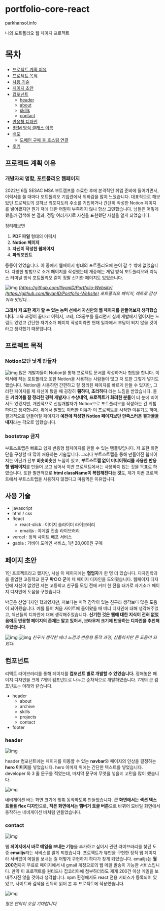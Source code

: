 # portfolio-core-react

[parkhansol.info](http://www.parkhansol.info)

나의 포트폴리오 웹 페이지 프로젝트

# 목차
- [프로젝트 계획 이유](#프로젝트-계획-이유)
- [프로젝트 목적](#프로젝트-목적)
- [사용 기술](#사용-기술)
- [페이지 초안](#페이지-초안)
- [컴포넌트](#컴포넌트)
    - [header](#header)
    - [about](#about)
    - [skills](#skills)
    - [contact](#contact)
- [반응형 디자인](#반응형-디자인)
- [BEM 방식 클래스 이름](#BEM-방식-클래스-이름)
- [배포](#배포)
    - [도메인 구매 후 호스팅 연결](#도메인-구매-후-호스팅-연결)
- [후기](#후기)

## 프로젝트 계획 이유
### 개발자의 명함, 포트폴리오 웹페이지

2022년 6월 SESAC MSA 부트캠프를 수료한 후에 본격적인 취업 준비에 들어가면서, 이력서를 쓸 때마다 포트폴리오 기입란에서 위화감을 많이 느꼈습니다. 대표적으로 해보았던 프로젝트의 깃허브 리포지토리 주소를 기입하거나 간단히 작성한 Notion 페이지를 넣어봤지만 뭔가 저에 대한 어필이 부족하지 않나 항상 고민했습니다. 
남들은 어떻게 했을까 검색해 본 결과, 정말 여러가지로 자신을 표현했단 사실을 알게 되었습니다. 

정리해보면

1. **PDF 파일** 형태의 이력서
2. **Notion 페이지**
3. **자신이 작성한 웹페이지**
4. **파워포인트**

등등이 있었습니다. 이 중에서 웹페이지 형태의 포트폴리오에 눈이 갈 수 밖에 없었습니다. 다양한 방법으로 소개 페이지를 작성했는데 개중에는 게임 방식 포트폴리오와 리눅스 터미널 방식 포트폴리오 같이 정말 신기한 페이지도 있었습니다.

![img](https://raw.githubusercontent.com/IliyanID/PortfolioWebsite/master/Resources/front-page.PNG)
*[https://github.com/IliyanID/Portfolio-Website](https://github.com/IliyanID/Portfolio-Website) 포트폴리오 페이지, 레트로 감성이라 멋있다…*

**그래서 저 또한 제가 할 수 있는 능력 선에서 자신만의 웹 페이지를 만들어보자 생각했습니다.** 교육 과정이 끝나고 이력서, 코테, CS공부를 돌리면서 실제 개발에서 멀어지는 느낌도 있었고 간단한 자기소개 페이지 작성이라면 현재 일과에서 부담이 되지 않을 것이라고 생각했기 때문입니다.

## 프로젝트 목적
### Notion보단 낫게 만들자
![img](https://i.ytimg.com/vi/m1U1C67mnZc/maxresdefault.jpg)
많은 개발자들이 Notion을 통해 프로젝트 문서를 작성하거나 협업을 합니다. 이력서에 적는 포트폴리오 또한 Notion을 사용하는 사람들이 많고 저 또한 그렇게 넣기도 했습니다. Notion을 사용하면 간편하고 잘 정리된 페이지를 빠르게 만들 수 있지만, 그러한 페이지를 제 자신이 봤을 때 굉장히 **휑하다, 초라하다** 라는 느낌을 받았습니다. 물론 **커리어를 잘 정리한 경력 개발자**나 **수상내역, 프로젝트가 화려한 분들**이 더 눈에 띄어서도 있겠지만, 개인적으로 신입개발자가 Notion으로 포트폴리오를 작성하는 건 위험하다고 생각합니다. 위에서 말했듯 이러한 이유가 이 프로젝트를 시작한 이유기도 하며, 결과적으로 만들어질 페이지가 **예전에 작성한 Notion 페이지보단 만족스러운 결과물을 내자**라는 각오로 임했습니다. 

### bootstrap 금지
부트스트랩은 빠르고 쉽게 반응형 웹페이지를 만들 수 있는 템플릿입니다. 저 또한 화면 단을 구성할 때 많이 애용하는 기술입니다. 그러나 부트스트랩을 통해 만들어진 웹페이지는 어딘가 전부 **비슷비슷**한 느낌이 있고, **부트스트랩 없이 미디어쿼리를 사용한 반응형 웹페이지**를 만들어 보고 싶어서 이번 프로젝트에서는 사용하지 않는 것을 목표로 하였습니다. 또한 필연적으로 **html className이 복잡해진다는 것**도, 제가 이번 프로젝트에서 부트스트랩을 사용하지 않겠다고 마음먹은 이유입니다.

## 사용 기술
- javascript
- html / css
- React
    - react-slick : 이미지 슬라이더 라이브러리
    - emailjs : 이메일 전송 라이브러리
- vercel : 정적 사이트 배포 서비스
- gabia : 가비아 도메인 서비스, 1년 20,000원 구매

## 페이지 초안
1인 프로젝트라고 했지만, 사실 이 페이지에는 **협업자**가 한 명 더 있습니다. 디자인학과를 졸업한 고등학교 친구 **박○○ 군**이 제 페이지 디자인을 도와줬습니다. 웹페이지 디자인에 자신이 없었던 저는 고등학교 친구들 모임 전에 커피 한 잔을 대가로 자기소개 페이지 디자인에 도움을 구했습니다.

박군은 산업디자인 학과였지만, 저보다는 미적 감각이 있는 친구라 생각보다 많은 도움이 되어줬습니다. 예를 들어 처음 사이트에 들어왔을 때 베너 디자인에 대해 생각해주었고, 섹션들의 디자인에 대해 생각해주었습니다. **신기한 것은 웹에 대한 지식이 전혀 없었음에도 반응형 페이지의 존재는 알고 있어서, 브라우저 크기에 반응하는 디자인을 추천해주었습니다.**

![img](https://lh3.googleusercontent.com/drive-viewer/AJc5JmSDeUx3_XR6FTX18EhK21-vk0V-RzGPrESf9GNmBdsMCSuphJjqCXqg_I8QJ6GNbq0ih1BC2MA=w960-h940)
![img](https://lh3.googleusercontent.com/drive-viewer/AJc5JmQR3fJtPyN_-hvaV9jkpbkr46lg1n6lYhYY5qBeWdtqsLG2S6AcG1Bmthsi4EaVBnDduCZQn8o=w1920-h942)
*친구가 생각한 베너 느낌과 반응형 동작 과정, 심플하지만 큰 도움이 되었다.*

## 컴포넌트
리액트 라이브러리를 통해 페이지를 **컴포넌트 별로 개발할 수 있었습니다.** 정해놓은 페이지 디자인을 크게 7개의 컴포넌트로 나누고 순차적으로 개발하였습니다.
7개의 큰 컴포넌트는 아래와 같습니다.
- header
    - about
    - archive
    - skills
    - projects
    - contact
- footer 

### header

![img](https://lh3.googleusercontent.com/drive-viewer/AJc5JmSDeUx3_XR6FTX18EhK21-vk0V-RzGPrESf9GNmBdsMCSuphJjqCXqg_I8QJ6GNbq0ih1BC2MA=w960-h940)

header 컴포넌트에는 페이지를 이동할 수 있는 **navbar**와 페이지의 인상을 결정하는 **hero 이미지**를 넣었습니다. hero 이미지 위에는 간단한 텍스트를 넣었습니다. developer 와 3 줄 문구를 적었는데, 마지막 문구에 무엇을 넣을지 고민을 많이 했습니다.

![img](https://lh3.googleusercontent.com/fife/AAbDypCpUULgcr4sVoYLUotuZ-gmgNAHl3nvIkM9NIFxRZRKfxorC8kgAuHT4NScObHnGxmwY5qAmiRxx7Xgqaca0vLLBEn4WUWDlPoQcoW248hxAB0P4o025P-HRqFJ2MlXAskFf_tbNebXdKXVmeYb-2-i-wKG6bOzrcKD9DnEMa7uDN36_e0VIbFqA8WESYiouUYsCvVgOtHDeS8YlbDoJhHejQjpOYADtnsK8Y3LxKyQ_OwYnqj73Rih98gm9nF7Y6mRBfmdGsfONm1wXKg8qldd0RsGX3A7_b0Tnnmw43zBtjFzuv-xhaxgHw-A3UFH-IZXMPVDI7CJPAbSu7UKuDUYwhi1l2CEVpleaSZb4NiCX97OTza4pvqXkaQhkj2hDDXKt4tfPkuullbBQcc1DGQGEXZRQm0C3nSaun13GEYcKwR2DTLmvVN0OmCE9lJ6VqHeBEB1C-kNUo9Tf4e6If6sI6q20LsiMv7Szg3wqFg7BE8fOfMFPYTsk8_MvOxz2NU9QMOqAujbhdpEJ6K5g6ThoR0fZUadwCs-33jY2xgEqGL6a2iR14HXf7UiReHQoRSFQLliYWn5hhnL8Pi8uXBB_aNgS4MrXBYaG3-zMqoemmenRu7bxlV1y4rxhYIqJj5zldq_AJrMleZUPADTMJuKNUFWKbZq3PrcBHqXBZd_w4U46mN7-HUQrDrH6d96-lXK75AQJunw4_1RnR32K4zGrOwE_JhK6uWqh5mvfMG9I3f_PxWcH8GaDJt4vD1muORr1fIW047lAxIiAqVZO8WRS4YviXHl4Cf9BHwbbU2ofJpBLY0waG2q-kk3KhIcyfzCvtnbPNLdbPipjg1pfeobpGE8qEd2AglqNK3cG0LBshb58vn6wlxTZLYIMTxPFRKGxbpBODwZHMBOqdfpuE2ZOOIr9gkzu6Rj1HGfRkjVAs88hlz9ydDrJam_T5pVcgqCVuAvrI-3Ko7F1R-ovhyvtaAbk0FIqdFzJ63xw56sf5vWIcxackd2gDFxH_n2ZZMSJZ7sQ4g7Qx0omYhpj8fi5Qv3wjqorUJyeXXZvB853GyWm4UB8FvQxjC2eJHC_Oj1hfTKbNbj_IH4yIt926chcEozdYGumzAWAnnASt0i8taR4P9zCxjOXfIRFen7nvl40JWQZGTZkWcI1aCpyX08wICnU8jC1JNZVVhq9_p3OaXy9m3nirFFlrHUzj0UBpSzny_yVlxcV70MXMQzFclvjzfzktor9YYW9s-LTunWvRVqq2X8U0x1qW3ofM5SsWN5QMRhMvsywwKV_hBOkeuksxveWMZfA1_1p6covjTUYreydD6Rmyn2b6UO13IRardofBnRb4Tp2u5LrHau-PoxH-GnPS7a3nRPEn0lonyZ9RjhmzBIH1qyUNNNoP3SB9bFCV5fZcfx3qbVokyGGbDyfvo-nSvVbuxR6pI9ACbsjP3psQigo3DqtYrWcSfNCyhCUViI8ZF7A2LNrvlAixW6xaYixnA6K8v5pdoQAMVy4kc5gQ=w1920-h942)

네비게이션 바는 화면 크기에 맞춰 동작하도록 만들었습니다. **큰 화면에서는 섹션 텍스트들을 flex 디자인**으로, **작은 화면에서는 햄버거 토글 버튼**으로 바뀌어 모바일 화면에서 동작하는 네비게이션 바처럼 만들었습니다.

### contact

![img](https://velog.velcdn.com/images/nemo/post/ce668f72-65a3-4ce3-b93e-94e0667ccec6/emailjs-logo.jpg)

웹 **페이지에서 바로 메일을 보내는 기능**을 추가하고 싶어서 관련 라이브러리를 찾던 도중 **emailjs**라는 서비스를 알게 되었습니다. 프로젝트가 뷰만을 구현한 정적 웹 페이지라 서버없이 메일을 보내는 걸 어떻게 구현하지 하다가 찾게 되었습니다. emailjs는 **월 200건**까지 무료로 페이지에서 내 gmail 계정으로의 웹 메일 발송이 가능한 서비스입니다. 만약 이 프로젝트를 원티드나 잡코리아에 첨부하더라도 제게 200건 이상 메일을 보내주시진 않을 것이라 생각합니다. npm 환경에서도 react 전용 서비스가 등록되어 있었고, 사이트와 검색을 진득히 읽어 본 후 프로젝트에 적용했습니다. 

![img](https://lh3.googleusercontent.com/fife/AAbDypC_56utz-CMfKli-SfBnTKRB7V3Pf8rgwXcyE-w772MRmtVQMgyfFLcJc6QgCU5d5pCrMOjPXjm6wg8dgD0Nh00yWezD2GP9Fc5KcElQ8V6zU8q81GliLELlfH0aPQe0x7YIahdiXQhAsTUYc0JaN9b_7R8SqmjGmJXavazsX0Ue-3jKcokFg8zC9Ec1oZYxPmuz7yEiggQIUXLN6_Ee0_Z1vkxzz4qRmoe1MvduC1EYFZernkbNTuSixh964aLa6kIWX9vRqzkqkFFIH4XynbA3HKyh1LuXGEVlrXnuj8mgFX2xKWMg58nna0u6KTE3UwBvekXJ75HGbjmKe1l5e1awahO9rVVrbtN4ftC9hFW39762crFgVIUMAE2Zt5qmZLlElCU6_jt2Wl2azDSYlspfX8A1-U56HgE-bxy4W224-0G_Qq8eqPxrYcGIoJGYvCiAw_izoPnM9u_tHxmw5CI4FLCcRgIdckgqNraHG6l8fVf_ZdJlDI6LyhkPJZKp_1MvfNRaeTjyPmseiQVtptaPam2LFb_7suKGvBVlJtDrr2h3w-wwY6NbjNT-JSKxZVypJzcXxcggg0g-44ceIrvsUVCFzkDgvij2qZdWOWHo5DDFz9reC7uK17GpzL1XAncZJguuHlpIwlhgyHDGfhPXc33Pyrnrt3o_quG4Kpq5oyUW-4igR-LJZEdRvXNhy03b52iPCIhUc3kHAq-nWF3gVpezvLyRAmr7kH5H5O6e35BGs5H8lEZjgjw_rEqtwWxQ80zKv8xjRW6H1--7efLV_6pcin9dX9urCBJ4w-jg2_0s_GHx-w7mmvQSK4Ax9DF_pA3yujI6xOlhF0MCRACTPL85USnXN4KGaQObotJfI02qYW_ZNJUbywK3irk_yhjcqjXruCqVwTWcxEgpv_rv5d3LCiyFEVmvVTgz_DuhO50nNVY_x88zEG6ujUIdd564IbOgb1skIQ6ZIMo2yjTDmc2pYBbWfPIpm_9IUmlW8bn9gqUuoKChGBggMGnH6AosHEOmexB6bGnpR8Ah5oHj-seAqAKF2sSIscJriSRzw6zabk4q7jlyMVhEObRHGesSddxamJ1NL08CezzrodZ8A-81QJCVhQDrAGoWdQJpV10NhLQrH1pHrPtfWtbZNOYU2LtXkNLOuQcZ8goI3kN1wk65_2HIAKvEYZsq5GpV4szmKdhUNXbcHaKY45EPZfedaYVWYFnUTNP3EXLFduXMQxh4JDfjYpk_YCZHuHkYuyb2D2K-FKpcScgJmh6dse7vhvAH1Fa7V7NjUUOCJAX2sBWxtzaSklqvYHgE9-RbAd2tETBZ-l87KFmG1MO_5HkNWz6TGVZr9ZQ7uVJdYS2AhE7RyOyYwv2F9ThgMd8bYogpXkxKm9Oz0M-JH3UFx0s_M9C3kgp8Eue3H1_YZIL1kNN0a7ZeYxHfUVBhVJZtVmppgw-5LMY_lfk04ZuQCo60eBd0wrO98rqlaSVCPnrPyrW8_e7iW_OSBFWa3VRb6WC6A=w1920-h870)

*많은 연락이 오길 기대합니다.*
